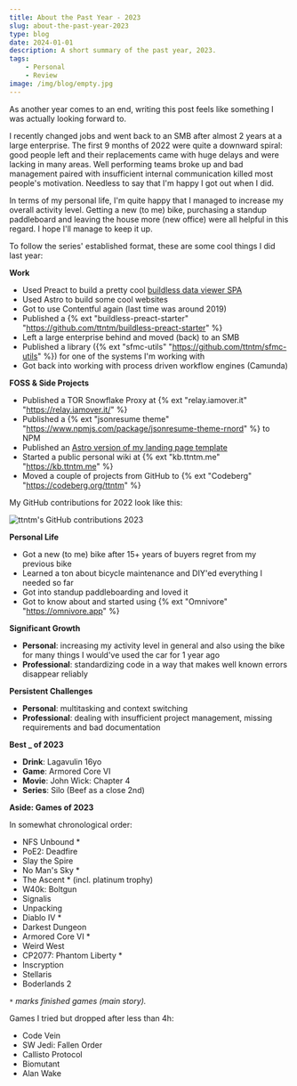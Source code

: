 ```yaml
---
title: About the Past Year - 2023
slug: about-the-past-year-2023
type: blog
date: 2024-01-01
description: A short summary of the past year, 2023.
tags:
    - Personal
    - Review
image: /img/blog/empty.jpg
---
```


As another year comes to an end, writing this post feels like something I was actually looking forward to. 

I recently changed jobs and went back to an SMB after almost 2 years at a large enterprise. The first 9 months of 2022 were quite a downward spiral: good people left and their replacements came with huge delays and were lacking in many areas. Well performing teams broke up and bad management paired with insufficient internal communication killed most people's motivation. Needless to say that I'm happy I got out when I did.

In terms of my personal life, I'm quite happy that I managed to increase my overall activity level. Getting a new (to me) bike, purchasing a standup paddleboard and leaving the house more (new office) were all helpful in this regard. I hope I'll manage to keep it up.

To follow the series' established format, these are some cool things I did last year:

**Work**

- Used Preact to build a pretty cool [buildless data viewer SPA](/blog/building-a-data-viewer-with-preact/)
- Used Astro to build some cool websites
- Got to use Contentful again (last time was around 2019) 
- Published a {% ext "buildless-preact-starter" "https://github.com/ttntm/buildless-preact-starter" %}
- Left a large enterprise behind and moved (back) to an SMB
- Published a library ({% ext "sfmc-utils" "https://github.com/ttntm/sfmc-utils" %}) for one of the systems I'm working with
- Got back into working with process driven workflow engines (Camunda)

**FOSS & Side Projects**

- Published a TOR Snowflake Proxy at {% ext "relay.iamover.it" "https://relay.iamover.it/" %}
- Published a {% ext "jsonresume theme" "https://www.npmjs.com/package/jsonresume-theme-rnord" %} to NPM
- Published an [Astro version of my landing page template](/blog/astro-tailwind-landing-page-template)
- Started a public personal wiki at {% ext "kb.ttntm.me" "https://kb.ttntm.me" %}
- Moved a couple of projects from GitHub to {% ext "Codeberg" "https://codeberg.org/ttntm" %}

My GitHub contributions for 2022 look like this:

<p>
  <img src="/img/blog/github_2023.jpg" class="img-fluid img-center" alt="ttntm's GitHub contributions 2023">
</p>

**Personal Life**

- Got a new (to me) bike after 15+ years of buyers regret from my previous bike
- Learned a ton about bicycle maintenance and DIY'ed everything I needed so far
- Got into standup paddleboarding and loved it
- Got to know about and started using {% ext "Omnivore" "https://omnivore.app" %}

**Significant Growth**

- **Personal**: increasing my activity level in general and also using the bike for many things I would've used the car for 1 year ago
- **Professional**: standardizing code in a way that makes well known errors disappear reliably

**Persistent Challenges**

- **Personal**: multitasking and context switching
- **Professional**: dealing with insufficient project management, missing requirements and bad documentation

**Best _ of 2023**

- **Drink**: Lagavulin 16yo
- **Game**: Armored Core VI
- **Movie**: John Wick: Chapter 4
- **Series**: Silo (Beef as a close 2nd)

<div class="hr shadow mt2 mb2"></div>

**Aside: Games of 2023**

<div class="grid grid2 gap1">
<div>
<p>In somewhat chronological order:</p>

- NFS Unbound *
- PoE2: Deadfire
- Slay the Spire
- No Man's Sky *
- The Ascent * (incl. platinum trophy)
- W40k: Boltgun
- Signalis
- Unpacking
- Diablo IV *
- Darkest Dungeon
- Armored Core VI *
- Weird West
- CP2077: Phantom Liberty *
- Inscryption
- Stellaris
- Boderlands 2

<em><code>*</code> marks finished games (main story).</em>
</div>
<div>
<p>Games I tried but dropped after less than 4h:</p>

- Code Vein
- SW Jedi: Fallen Order
- Callisto Protocol
- Biomutant
- Alan Wake
</div>
</div>
